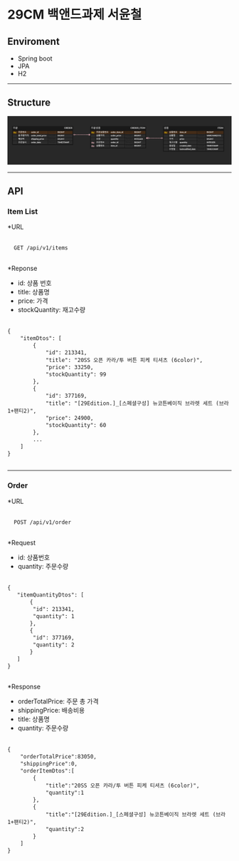 # 29CM 백앤드과제 서윤철

## Enviroment
* Spring boot
* JPA
* H2
***
## Structure
![img.png](img.png)

***
## API
### Item List
*URL
<pre>
  <code>
  GET /api/v1/items
  </code>
</pre>
*Reponse
* id: 상품 번호
* title: 상품명
* price: 가격
* stockQuantity: 재고수량
<pre>
  <code>
{
    "itemDtos": [
        {
            "id": 213341,
            "title": "20SS 오픈 카라/투 버튼 피케 티셔츠 (6color)",
            "price": 33250,
            "stockQuantity": 99
        },
        {
            "id": 377169,
            "title": "[29Edition.]_[스페셜구성] 뉴코튼베이직 브라렛 세트 (브라1+팬티2)",
            "price": 24900,
            "stockQuantity": 60
        },
        ...
    ]
}
  </code>
</pre>
***

### Order
*URL
<pre>
  <code>
  POST /api/v1/order
  </code>
</pre>
*Request
* id: 상품번호
* quantity: 주문수량
<pre>
  <code>
{
   "itemQuantityDtos": [
       {
        "id": 213341,
        "quantity": 1
       },
       {
        "id": 377169,
        "quantity": 2
       }
   ]
}
  </code>
</pre>

*Response
* orderTotalPrice: 주문 총 가격
* shippingPrice: 배송비용
* title: 상품명
* quantity: 주문수량
<pre>
  <code>
{
    "orderTotalPrice":83050,
    "shippingPrice":0,
    "orderItemDtos":[
        {
            "title":"20SS 오픈 카라/투 버튼 피케 티셔츠 (6color)",
            "quantity":1
        },
        {
            "title":"[29Edition.]_[스페셜구성] 뉴코튼베이직 브라렛 세트 (브라1+팬티2)",
            "quantity":2
        }
    ]
}
  </code>
</pre>
